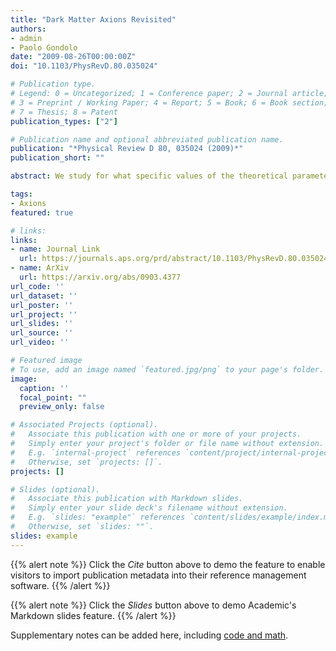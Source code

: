 ```yaml
---
title: "Dark Matter Axions Revisited"
authors:
- admin
- Paolo Gondolo
date: "2009-08-26T00:00:00Z"
doi: "10.1103/PhysRevD.80.035024"

# Publication type.
# Legend: 0 = Uncategorized; 1 = Conference paper; 2 = Journal article;
# 3 = Preprint / Working Paper; 4 = Report; 5 = Book; 6 = Book section;
# 7 = Thesis; 8 = Patent
publication_types: ["2"]

# Publication name and optional abbreviated publication name.
publication: "*Physical Review D 80, 035024 (2009)*"
publication_short: ""

abstract: We study for what specific values of the theoretical parameters the axion can form the totality of cold dark matter. We examine the allowed axion parameter region in the light of recent data collected by the WMAP5 mission plus baryon acoustic oscillations and supernovae, and assume an inflationary scenario and standard cosmology. We also upgrade the treatment of anharmonicities in the axion potential, which we find important in certain cases. If the Peccei-Quinn symmetry is restored after inflation, we recover the usual relation between axion mass and density, so that an axion mass $m_a =(85\pm3){\rm~\mu eV}$ makes the axion 100\% of the cold dark matter. If the Peccei-Quinn symmetry is broken during inflation, the axion can instead be 100\% of the cold dark matter for $m_a < 15{\rm~meV}$ provided  a specific value of the initial misalignment angle $\theta_i$ is chosen in correspondence to a given value of its mass $m_a$. Large values of the Peccei-Quinn symmetry breaking scale correspond to small, perhaps uncomfortably small, values of the initial misalignment angle $\theta_i$.

tags:
- Axions
featured: true

# links:
links:
- name: Journal Link
  url: https://journals.aps.org/prd/abstract/10.1103/PhysRevD.80.035024
- name: ArXiv
  url: https://arxiv.org/abs/0903.4377
url_code: ''
url_dataset: ''
url_poster: ''
url_project: ''
url_slides: ''
url_source: ''
url_video: ''

# Featured image
# To use, add an image named `featured.jpg/png` to your page's folder. 
image:
  caption: ''
  focal_point: ""
  preview_only: false

# Associated Projects (optional).
#   Associate this publication with one or more of your projects.
#   Simply enter your project's folder or file name without extension.
#   E.g. `internal-project` references `content/project/internal-project/index.md`.
#   Otherwise, set `projects: []`.
projects: []

# Slides (optional).
#   Associate this publication with Markdown slides.
#   Simply enter your slide deck's filename without extension.
#   E.g. `slides: "example"` references `content/slides/example/index.md`.
#   Otherwise, set `slides: ""`.
slides: example
---
```


{{% alert note %}}
Click the *Cite* button above to demo the feature to enable visitors to import publication metadata into their reference management software.
{{% /alert %}}

{{% alert note %}}
Click the *Slides* button above to demo Academic's Markdown slides feature.
{{% /alert %}}

Supplementary notes can be added here, including [code and math](https://sourcethemes.com/academic/docs/writing-markdown-latex/).